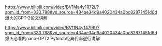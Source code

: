 https://www.bilibili.com/video/BV1Ma4y1R72i/?spm_id_from=333.788&vd_source=434ae34d9a4020434a0bc82871451d6d  爆火的GPT-2论文讲解

https://www.bilibili.com/video/BV11N4y1479K/?spm_id_from=333.788&vd_source=434ae34d9a4020434a0bc82871451d6d  爆火必看的nano-GPT2 Pytorch经典代码逐行讲解















